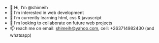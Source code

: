 - 👋 Hi, I’m @shimeih
- 👀 I’m interested in web development
- 🌱 I’m currently learning html, css & javascript
- 💞️ I’m looking to collaborate on future web projects
- 📫 reach me on email: shimeih@yahoo.com, cell: +263714982430 (and whatsapp)

<!---
shimeih/shimeih is a ✨ special ✨ repository because its `README.md` (this file) appears on your GitHub profile.
You can click the Preview link to take a look at your changes.
--->
